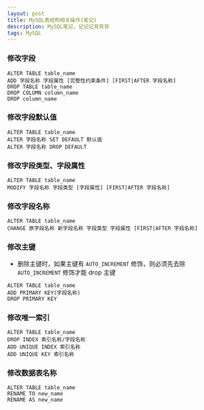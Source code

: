 ```yaml
---
layout: post
title: MySQL表结构相关操作(笔记)
description: MySQL笔记，记记记背背背
tags: MySQL
---
```




### 修改字段

```mysql
ALTER TABLE table_name
ADD 字段名称 字段属性 [完整性约束条件] [FIRST|AFTER 字段名称]
DROP TABLE table_name
DROP COLUMN column_name
DROP column_name
```

### 修改字段默认值
```mysql
ALTER TABLE table_name
ALTER 字段名称 SET DEFAULT 默认值
ALTER 字段名称 DROP DEFAULT
```

### 修改字段类型、字段属性



```mysql
ALTER TABLE table_name
MODIFY 字段名称 字段类型 [字段属性] [FIRST|AFTER 字段名称] 
```

### 修改字段名称

```mysql
ALTER TABLE table_name
CHANGE 原字段名称 新字段名称 字段类型 字段属性 [FIRST|AFTER 字段名称]
```



### 修改主键

* 删除主键时，如果主键有 `AUTO_INCREMENT` 修饰，则必须先去除 `AUTO_INCREMENT` 修饰才能 drop 主键

```mysql
ALTER TABLE table_name
ADD PRIMARY KEY(字段名称)
DROP PRIMARY KEY
```

### 修改唯一索引

```mysql
ALTER TABLE table_name
DROP INDEX 索引名称/字段名称
ADD UNIQUE INDEX 索引名称
ADD UNIQUE KEY 索引名称
```

### 修改数据表名称

```mysql
ALTER TABLE table_name
RENAME TO new_name
RENAME AS new_name
```

